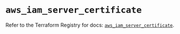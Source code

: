 # `aws_iam_server_certificate`

Refer to the Terraform Registry for docs: [`aws_iam_server_certificate`](https://registry.terraform.io/providers/hashicorp/aws/6.0.0/docs/resources/iam_server_certificate).
